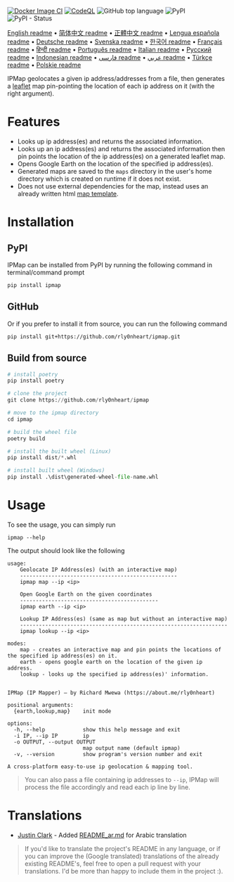 [![Docker Image CI](https://github.com/rly0nheart/ipmap/actions/workflows/docker-image.yml/badge.svg)](https://github.com/rly0nheart/ipmap/actions/workflows/docker-image.yml)
[![CodeQL](https://github.com/rly0nheart/ipmap/actions/workflows/codeql.yml/badge.svg)](https://github.com/rly0nheart/ipmap/actions/workflows/codeql.yml)
![GitHub top language](https://img.shields.io/github/languages/top/rly0nheart/ipmap?logo=github)
![PyPI](https://img.shields.io/pypi/v/ipmap?label=Latest%20Release&logo=pypi)
![PyPI - Status](https://img.shields.io/pypi/status/ipmap?label=Status&logo=pypi)

[English readme](https://github.com/rly0nheart/ipmap/blob/master/README.md) •
[简体中文 readme](https://github.com/rly0nheart/ipmap/blob/master/README_zh-CN.md) •
[正體中文 readme](https://github.com/rly0nheart/ipmap/blob/master/README_zh-TW.md) •
[Lengua española readme](https://github.com/rly0nheart/ipmap/blob/master/README_es.md) •
[Deutsche readme](https://github.com/rly0nheart/ipmap/blob/master/README_de.md) •
[Svenska readme](https://github.com/rly0nheart/ipmap/blob/master/README_sv.md) •
[한국어 readme](https://github.com/rly0nheart/ipmap/blob/master/README_kr.md) •
[Français readme](https://github.com/rly0nheart/ipmap/blob/master/README_fr.md) •
[हिन्दी readme](https://github.com/rly0nheart/ipmap/blob/master/README_hi.md) •
[Português readme](https://github.com/rly0nheart/ipmap/blob/master/README_pt.md) •
[Italian readme](https://github.com/rly0nheart/ipmap/blob/master/README_it.md) •
[Русский readme](https://github.com/rly0nheart/ipmap/blob/master/README_ru.md) •
[Indonesian readme](https://github.com/rly0nheart/ipmap/blob/master/README_id.md) •
[فارسی readme](https://github.com/rly0nheart/ipmap/blob/master/README_fa.md) •
[عربي readme](https://github.com/rly0nheart/ipmap/blob/master/README_ar.md) •
[Türkçe readme](https://github.com/rly0nheart/ipmap/blob/master/README_tr.md) •
[Polskie readme](https://github.com/rly0nheart/ipmap/blob/master/README_pl.md)

IPMap geolocates a given ip address/addresses from a file, then generates a [leaflet](https://github.com/leaflet/leaflet) map pin-pointing the location of each ip address on it (with the right argument).

# Features
* Looks up ip address(es) and returns the associated information.
* Looks up an ip address(es) and returns the associated information then pin points the location of the ip address(es) on a generated leaflet map.
* Opens Google Earth on the location of the specified ip address(es).
* Generated maps are saved to the `maps` directory in the user's home directory which is created on runtime if it does not exist.
* Does not use external dependencies for the map, instead uses an already written html [map template](ipmap/data/templates/map.html).

# Installation
## PyPI
IPMap can be installed from PyPI by running the following command in terminal/command prompt
```
pip install ipmap
```
## GitHub
Or if you prefer to install it from source, you can run the following command
```
pip install git+https://github.com/rly0nheart/ipmap.git
```
## Build from source
```Python
# install poetry
pip install poetry

# clone the project
git clone https://github.com/rly0nheart/ipmap

# move to the ipmap directory
cd ipmap

# build the wheel file
poetry build

# install the built wheel (Linux)
pip install dist/*.whl

# install built wheel (Windows)
pip install .\dist\generated-wheel-file-name.whl
```

# Usage
To see the usage, you can simply run
```
ipmap --help
```
The output should look like the following
```
usage:
    Geolocate IP Address(es) (with an interactive map)
    --------------------------------------------------
    ipmap map --ip <ip>

    Open Google Earth on the given coordinates
    --------------------------------------------
    ipmap earth --ip <ip>

    Lookup IP Address(es) (same as map but without an interactive map)
    ------------------------------------------------------------------
    ipmap lookup --ip <ip>

modes:
    map - creates an interactive map and pin points the locations of the specified ip address(es) on it.
    earth - opens google earth on the location of the given ip address.
    lookup - looks up the specified ip address(es)' information.


IPMap (IP Mapper) — by Richard Mwewa (https://about.me/rly0nheart)

positional arguments:
  {earth,lookup,map}    init mode

options:
  -h, --help            show this help message and exit
  -i IP, --ip IP        ip
  -o OUTPUT, --output OUTPUT
                        map output name (default ipmap)
  -v, --version         show program's version number and exit

A cross-platform easy-to-use ip geolocation & mapping tool.
```
> You can also pass a file containing ip addresses to `--ip`, IPMap will process the file accordingly and read each ip line by line.
# Translations
* [Justin Clark](https://github.com/jclark1913) - Added [README_ar.md](https://github.com/rly0nheart/ipmap/blob/master/README_ar.md) for Arabic translation
> If you'd like to translate the project's README in any language, or if you can improve the (Google translated) translations of the already existing README's, feel free to open a pull request with your translations. I'd be more than happy to include them in the project :).
